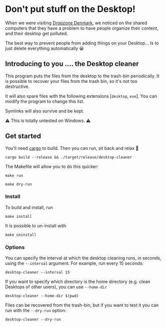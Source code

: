 # Don't put stuff on the Desktop!

When we were visiting [Dropzone Denmark](https://www.dropzonedenmark.dk/en),
we noticed on the shared computers that they have a problem to have people
organize their content, and their desktop get polluted.

The best way to prevent people from adding things on your Desktop...
Is to just delete everything automatically 😀

## Introducing to you .... the Desktop cleaner

This program puts the files from the desktop to the trash-bin periodically.
It is possible to recover your files from the trash bin, so it's not too destructive.

It will also spare files with the following extensions [`desktop`, `exe`]. 
You can modify the program to change this list.

Symlinks will also survive and be kept.

⚠️ This is totally untested on Windows. ⚠️

## Get started

You'll need [cargo](https://www.rust-lang.org/tools/install) to build.
Then you can run, sit back and relax 🙂

```console
cargo build --release && ./target/release/desktop-cleaner
```

The Makefile will allow you to do this quicker: 

```console
make run
```

```console
make dry-run
```

### Install

To build and install, run 

```console
make install
```

It is possible to un-install with 

```console
make uninstall
```

### Options

You can specify the interval at which the desktop cleaning runs, in seconds,
using the `--interval` argument. For example, run every 15 seconds:

```console
desktop-cleaner --interval 15
```

If you want to specify which directory is the home directory
(e.g. clean Desktops of other users), you can use `--home-dir`

```console
desktop-cleaner --home-dir $(pwd)
```

Files can be recovered from the trash-bin, but if you want to test it you can 
run with the `--dry-run` option:

```console
desktop-cleaner --dry-run
```

